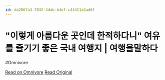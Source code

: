 ```yaml
---
id: da2867a3-7032-4dab-b4ef-c43411a2ad6f
---
```


# "이렇게 아름다운 곳인데 한적하다니" 여유를 즐기기 좋은 국내 여행지 | 여행을말하다
#Omnivore

[Read on Omnivore](https://omnivore.app/me/https-v-daum-net-v-x-s-plnro-9-x-l-19111727f5f)
[Read Original](https://v.daum.net/v/xSPlnro9xL)

